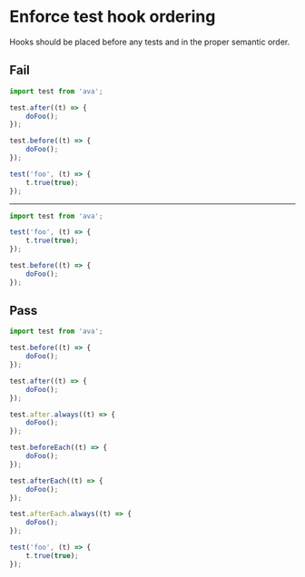 # Enforce test hook ordering

Hooks should be placed before any tests and in the proper semantic order.

## Fail

```js
import test from 'ava';

test.after((t) => {
	doFoo();
});

test.before((t) => {
	doFoo();
});

test('foo', (t) => {
	t.true(true);
});
```

----

```js
import test from 'ava';

test('foo', (t) => {
	t.true(true);
});

test.before((t) => {
	doFoo();
});
```


## Pass

```js
import test from 'ava';

test.before((t) => {
	doFoo();
});

test.after((t) => {
	doFoo();
});

test.after.always((t) => {
	doFoo();
});

test.beforeEach((t) => {
	doFoo();
});

test.afterEach((t) => {
	doFoo();
});

test.afterEach.always((t) => {
	doFoo();
});

test('foo', (t) => {
	t.true(true);
});
```
